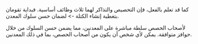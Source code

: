 كما قد تعلم بالفعل، فإن التحصيص والتذاكر لهما ثلاث وظائف أساسية. فبداية تقومان بتغطية إنشاء الكتلة -> لضمان حسن سلوك المعدن.

لأصحاب الحصص سلطة مباشرة على المعدنين، مما يضمن حسن السلوك من خلال حوافز متوافقة. 
يمكن لأي شخص أن يكون من أصحاب الحصص، بما في ذلك المعدنين.
